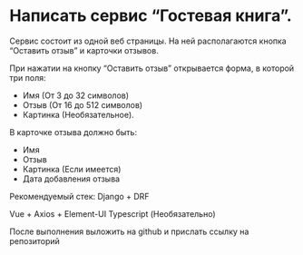 # Написать сервис “Гостевая книга”. 

Сервис состоит из одной веб страницы. 
На ней располагаются кнопка “Оставить отзыв” и карточки отзывов. 

При нажатии на кнопку “Оставить отзыв” открывается форма, в которой три поля:
- Имя (От 3 до 32 символов)
- Отзыв (От 16 до 512 символов)
- Картинка (Необязательное).

В карточке отзыва должно быть:
- Имя
- Отзыв
- Картинка (Если имеется)
- Дата добавления отзыва


Рекомендуемый стек:
Django + DRF

Vue + Axios + Element-UI
Typescript (Необязательно)


После выполнения выложить на github и прислать ссылку на репозиторий